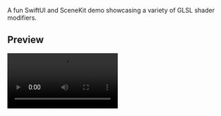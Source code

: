 A fun SwiftUI and SceneKit demo showcasing a variety of GLSL shader modifiers.

## Preview

<video src="Preview/Preview.mp4" alt="SceneKit GLSL Shader Preview" width="250">

## Usage

I currently don’t have a shader picker. To use a different shader, open ContentView.swift and change the parameter in

```
loadShader(named: "ColorFade.shader")
```

## Why?

Every time I added a new dice theme to the [Boring Dice app](https://boringdice.app/), the overall app size ballooned significantly because I had to export textures for each dice shape (d6, d8, d10, d20, etc.). To keep the download size manageable, I also had to reduce texture quality. However, many of these themes were originally created using simple Blender material shader nodes, so I decided to convert them directly into code. It allowed me to avoid large file sizes but also gave me the freedom to experiment with new custom effects.

As I continue exploring the fascinating world of shaders, I’ve collected a few interesting and useful techniques along the way, and I plan to keep expanding this collection in the future.
